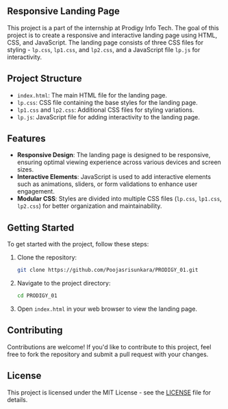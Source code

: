 ## Responsive Landing Page

This project is a part of the internship at Prodigy Info Tech. The goal of this project is to create a responsive and interactive landing page using HTML, CSS, and JavaScript. The landing page consists of three CSS files for styling - `lp.css`, `lp1.css`, and `lp2.css`, and a JavaScript file `lp.js` for interactivity.

## Project Structure

- `index.html`: The main HTML file for the landing page.
- `lp.css`: CSS file containing the base styles for the landing page.
- `lp1.css` and `lp2.css`: Additional CSS files for styling variations.
- `lp.js`: JavaScript file for adding interactivity to the landing page.

## Features

- **Responsive Design**: The landing page is designed to be responsive, ensuring optimal viewing experience across various devices and screen sizes.
- **Interactive Elements**: JavaScript is used to add interactive elements such as animations, sliders, or form validations to enhance user engagement.
- **Modular CSS**: Styles are divided into multiple CSS files (`lp.css`, `lp1.css`, `lp2.css`) for better organization and maintainability.
  
## Getting Started

To get started with the project, follow these steps:

1. Clone the repository:

   ```bash
   git clone https://github.com/Poojasrisunkara/PRODIGY_01.git
   ```

2. Navigate to the project directory:

   ```bash
   cd PRODIGY_01
   ```

3. Open `index.html` in your web browser to view the landing page.

## Contributing

Contributions are welcome! If you'd like to contribute to this project, feel free to fork the repository and submit a pull request with your changes.

## License

This project is licensed under the MIT License - see the [LICENSE](LICENSE) file for details.
```
